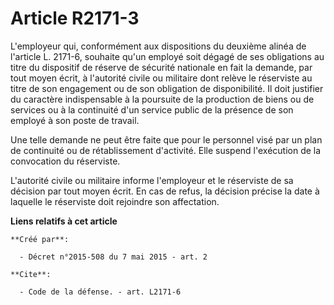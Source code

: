 # Article R2171-3

L'employeur qui, conformément aux dispositions du deuxième alinéa de l'article L. 2171-6, souhaite qu'un employé soit dégagé
de ses obligations au titre du dispositif de réserve de sécurité nationale en fait la demande, par tout moyen écrit, à
l'autorité civile ou militaire dont relève le réserviste au titre de son engagement ou de son obligation de disponibilité. Il
doit justifier du caractère indispensable à la poursuite de la production de biens ou de services ou à la continuité d'un
service public de la présence de son employé à son poste de travail. 

Une telle demande ne peut être faite que pour le personnel visé par un plan de continuité ou de rétablissement d'activité.
Elle suspend l'exécution de la convocation du réserviste. 

L'autorité civile ou militaire informe l'employeur et le réserviste de sa décision par tout moyen écrit. En cas de refus, la
décision précise la date à laquelle le réserviste doit rejoindre son affectation.

**Liens relatifs à cet article**

	**Créé par**:

	  - Décret n°2015-508 du 7 mai 2015 - art. 2

	**Cite**:

	  - Code de la défense. - art. L2171-6
